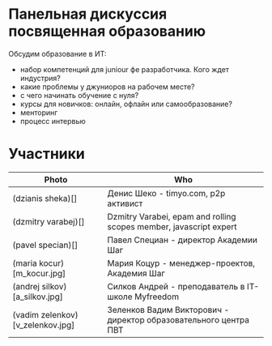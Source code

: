 # Панельная дискуссия посвященная образованию

Обсудим образование в ИТ:
* набор компетенций для juniour фе разработчика. Кого ждет индустрия?
* какие проблемы у джуниоров на рабочем месте?
* с чего начинать обучение с нуля? 
* курсы для новичков: онлайн, офлайн или самообразование?
* менторинг
* процесс интервью

# Участники

| Photo | Who |
| ------ | ------ |
| (dzianis sheka)[] | Денис Шеко - timyo.com, p2p активист  |
| (dzmitry varabej)[] | Dzmitry Varabei, epam and rolling scopes member, javascript expert |
| (pavel specian)[] | Павел Специан - директор Академии Шаг|
| (maria kocur)[m_kocur.jpg] | Мария Коцур - менеджер-проектов, Академия Шаг |
| (andrej silkov)[a_silkov.jpg] | Силков Андрей - преподаватель в IT-школе Myfreedom |
| (vadim zelenkov)[v_zelenkov.jpg] | Зеленков Вадим Викторович - директор образовательного центра ПВТ |
